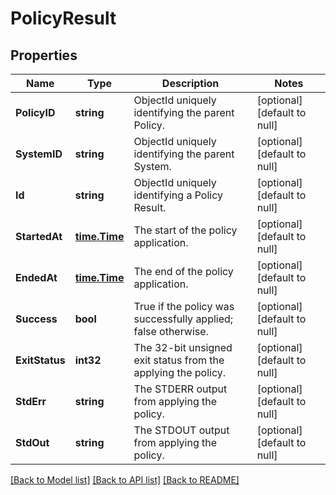 # PolicyResult

## Properties
Name | Type | Description | Notes
------------ | ------------- | ------------- | -------------
**PolicyID** | **string** | ObjectId uniquely identifying the parent Policy. | [optional] [default to null]
**SystemID** | **string** | ObjectId uniquely identifying the parent System. | [optional] [default to null]
**Id** | **string** | ObjectId uniquely identifying a Policy Result. | [optional] [default to null]
**StartedAt** | [**time.Time**](time.Time.md) | The start of the policy application. | [optional] [default to null]
**EndedAt** | [**time.Time**](time.Time.md) | The end of the policy application. | [optional] [default to null]
**Success** | **bool** | True if the policy was successfully applied; false otherwise. | [optional] [default to null]
**ExitStatus** | **int32** | The 32-bit unsigned exit status from the applying the policy. | [optional] [default to null]
**StdErr** | **string** | The STDERR output from applying the policy. | [optional] [default to null]
**StdOut** | **string** | The STDOUT output from applying the policy. | [optional] [default to null]

[[Back to Model list]](../README.md#documentation-for-models) [[Back to API list]](../README.md#documentation-for-api-endpoints) [[Back to README]](../README.md)


